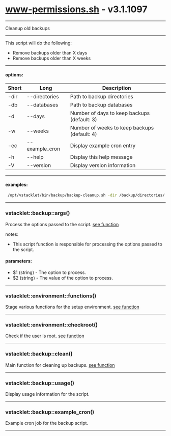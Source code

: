 # www-permissions.sh - v3.1.1097


---

Cleanup old backups

---

This script will do the following:
- Remove backups older than X days
- Remove backups older than X weeks

---

#### options:
| Short | Long                       | Description
| ----- | -------------------------- | ------------------------------------------
|  -dir | --directories              | Path to backup directories
|  -db  | --databases                | Path to backup databases
|  -d    | --days                    | Number of days to keep backups (default: 3)
|  -w    | --weeks                   | Number of weeks to keep backups (default: 4)
|  -ec   | --example_cron            | Display example cron entry
|  -h    | --help                    | Display this help message
|  -V    | --version                 | Display version information

---

#### examples:
```bash
 /opt/vstacklet/bin/backup/backup-cleanup.sh -dir /backup/directories/ -db /backup/databases/ [ -d 3 ] [ -w 4 ]
```

---



### vstacklet::backup::args()

Process the options passed to the script. [see function](https://github.com/JMSDOnline/vstacklet/blob/development/bin/backup/backup-cleanup.sh#L67-L113)

notes:
- This script function is responsible for processing the options passed to the
script.

#### parameters:

-  $1 (string) - The option to process.
-  $2 (string) - The value of the option to process.

---

### vstacklet::environment::functions()

Stage various functions for the setup environment. [see function](https://github.com/JMSDOnline/vstacklet/blob/development/bin/backup/backup-cleanup.sh#L121-L200)

---

### vstacklet::environment::checkroot()

Check if the user is root. [see function](https://github.com/JMSDOnline/vstacklet/blob/development/bin/backup/backup-cleanup.sh#L207-L212)

---

### vstacklet::backup::clean()

Main function for cleaning up backups. [see function](https://github.com/JMSDOnline/vstacklet/blob/development/bin/backup/backup-cleanup.sh#L219-L239)

---

### vstacklet::backup::usage()

Display usage information for the script.

---

### vstacklet::backup::example_cron()

Example cron job for the backup script.

---



